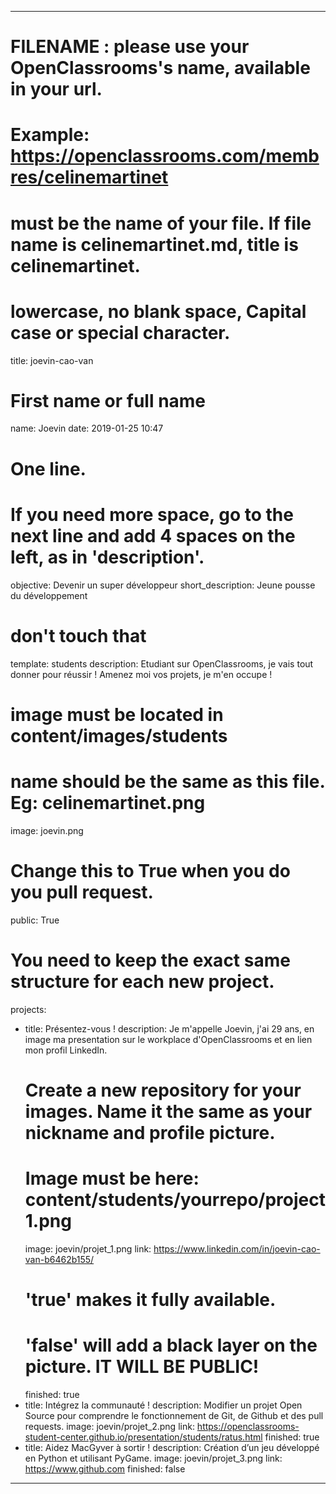 ---

# FILENAME : please use your OpenClassrooms's name, available in your url.
# Example: https://openclassrooms.com/membres/celinemartinet
# must be the name of your file. If file name is celinemartinet.md, title is celinemartinet.
# lowercase, no blank space, Capital case or special character.
title: joevin-cao-van

# First name or full name
name: Joevin
date: 2019-01-25 10:47

# One line.
# If you need more space, go to the next line and add 4 spaces on the left, as in 'description'.
objective: Devenir un super développeur 
short_description: Jeune pousse du développement

# don't touch that
template: students
description:
    Etudiant sur OpenClassrooms, je vais tout donner pour réussir !
    Amenez moi vos projets, je m'en occupe !

# image must be located in content/images/students
# name should be the same as this file. Eg: celinemartinet.png
image: joevin.png

# Change this to True when you do you pull request.
public: True

# You need to keep the exact same structure for each new project.
projects:
  - title: Présentez-vous !
    description: Je m'appelle Joevin, j'ai 29 ans, en image ma presentation sur le workplace d'OpenClassrooms et en lien mon profil LinkedIn.
    # Create a new repository for your images. Name it the same as your nickname and profile picture.
    # Image must be here: content/students/yourrepo/project1.png
    image: joevin/projet_1.png
    link: https://www.linkedin.com/in/joevin-cao-van-b6462b155/
    # 'true' makes it fully available.
    # 'false' will add a black layer on the picture. IT WILL BE PUBLIC!
    finished: true
  - title: Intégrez la communauté !
    description: Modifier un projet Open Source pour comprendre le fonctionnement de Git, de Github et des pull requests. 
    image: joevin/projet_2.png
    link: https://openclassrooms-student-center.github.io/presentation/students/ratus.html
    finished: true
  - title: Aidez MacGyver à sortir !
    description: Création d’un jeu développé en Python et utilisant PyGame.
    image: joevin/projet_3.png
    link: https://www.github.com
    finished: false
---